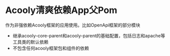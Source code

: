 Acooly清爽依赖App父Pom
====

作为非强依赖Acooly框架的应用使用。比如OpenApi框架的部分模块

* 继承acooly-core-parent和acooly-parent的基础配置，包括日志和apache等工具类的默认依赖
* 不包含任何acooly框架包和组件的依赖

